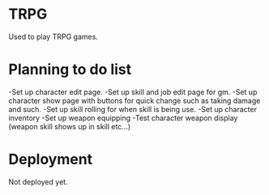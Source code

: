 # TRPG
Used to play TRPG games.

# Planning to do list
-Set up character edit page.
-Set up skill and job edit page for gm.
-Set up character show page with buttons for quick change such as taking damage and such.
-Set up skill rolling for when skill is being use.
-Set up character inventory
-Set up weapon equipping
-Test character weapon display (weapon skill shows up in skill etc...)

# Deployment
Not deployed yet.
